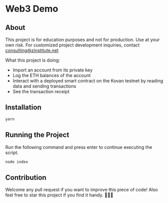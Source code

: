 # Web3 Demo

## About

This project is for education purposes and not for production. Use at your own risk. For customized project development inquiries, contact consulting@zinstitute.net

What this project is doing:

- Import an account from its private key
- Log the ETH balances of the account
- Interact with a deployed smart contract on the Kovan testnet by reading data and sending transactions
- See the transaction receipt

## Installation

```bash
yarn
```

## Running the Project

Run the following command and press enter to continue executing the script.

```bash
node index
```

## Contribution

Welcome any pull request if you want to improve this piece of code! Also feel free to star this project if you find it handy. 🧚🏻🌟
